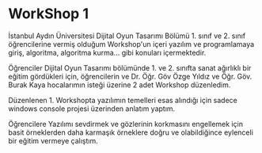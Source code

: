 # WorkShop 1

İstanbul Aydın Üniversitesi Dijital Oyun Tasarımı Bölümü 1. sınıf ve 2. sınıf öğrencilerine vermiş olduğum Workshop'un içeri yazılım ve programlamaya giriş, algoritma,
algoritma kurma... gibi konuları içermektedir.

Öğrenciler Dijital Oyun Tasarımı bölümünde 1. ve 2. sınıfta sanat ağırlıklı bir eğitim gördükleri için, öğrencilerin ve Dr. Öğr. Göv Özge Yıldız ve Öğr. Göv. Burak Kaya
hocalarımın isteği üzerine 2 adet Workshop düzenledim. 

Düzenlenen 1. Workshopta yazılımın temelleri esas alındığı için sadece windows console projesi üzerinden anlatım yaptım.

Öğrencilere Yazılımı sevdirmek ve gözlerinin korkmasını engellemek için basit örneklerden daha karmaşık örneklere doğru ve olabildiğince eylenceli bir eğitim vermeye
çalıştım.
